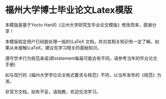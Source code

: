 # 福州大学博士毕业论文Latex模版

本模版是基于Yocto Han的《兰州大学研究生毕业论文模版》修改而来，感谢分享！

本模版假定用户已经能处理一般的\LaTeX 文档，并对其相关知识有一定了解。如果从未接触\LaTeX，建议先学习相关的基础知识。

遵守学术行为规范承诺(即statement每届可能会有不同，请参考当年的毕业论文手册)

如与现行的《福州大学学位论文格式要求与规范》不同，以当年发布的《规范》为准。

非官方文档，如有不妥，请指教，欢迎交流学习。
